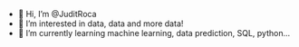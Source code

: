 - 👋 Hi, I’m @JuditRoca
- 👀 I’m interested in data, data and more data!
- 🌱 I’m currently learning machine learning, data prediction, SQL, python...


<!---
JuditRoca/JuditRoca is a ✨ special ✨ repository because its `README.md` (this file) appears on your GitHub profile.
You can click the Preview link to take a look at your changes.
--->
